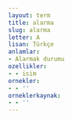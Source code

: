 ```yaml
---
layout: term
title: alarma
slug: alarma
letter: A
lisan: Türkçe
anlamlar:
- Alarmak durumu
ozellikler:
- - isim
ornekler:
- - ''
orneklerkaynak:
- - ''
---
```


